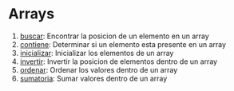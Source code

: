 Arrays
======

1. [buscar](buscar.md): Encontrar la posicion de un elemento en un array
1. [contiene](contiene.md): Determinar si un elemento esta presente en un array
1. [inicializar](inicializar.md): Inicializar los elementos de un array
1. [invertir](invertir.md): Invertir la posicion de elementos dentro de un array
1. [ordenar](ordernar.md): Ordenar los valores dentro de un array
1. [sumatoria](sumatoria.md): Sumar valores dentro de un array

